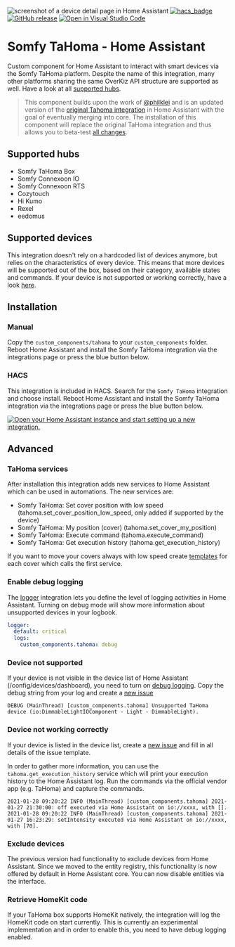 ![screenshot of a device detail page in Home Assistant](https://raw.githubusercontent.com/iMicknl/ha-tahoma/master/media/tahoma_device_page.png)
[![hacs_badge](https://img.shields.io/badge/HACS-Default-orange.svg)](https://github.com/custom-components/hacs)
[![GitHub release](https://img.shields.io/github/release/iMicknl/ha-tahoma.svg)](https://GitHub.com/iMicknl/ha-tahoma/releases/)
[![Open in Visual Studio Code](https://open.vscode.dev/badges/open-in-vscode.svg)](https://open.vscode.dev/iMicknl/ha-tahoma/)

# Somfy TaHoma - Home Assistant

Custom component for Home Assistant to interact with smart devices via the Somfy TaHoma platform. Despite the name of this integration, many other platforms sharing the same OverKiz API structure are supported as well. Have a look at all [supported hubs](#supported-hubs).

>This component builds upon the work of [@philklei](https://github.com/philklei) and is an updated version of the [original Tahoma integration](https://www.home-assistant.io/integrations/tahoma/) in Home Assistant with the goal of eventually merging into core. The installation of this component will replace the original TaHoma integration and thus allows you to beta-test [all changes](https://github.com/iMicknl/ha-tahoma/releases).

## Supported hubs

- Somfy TaHoma Box
- Somfy Connexoon IO
- Somfy Connexoon RTS
- Cozytouch
- Hi Kumo
- Rexel
- eedomus

## Supported devices

This integration doesn't rely on a hardcoded list of devices anymore, but relies on the characteristics of every device. This means that more devices will be supported out of the box, based on their category, available states and commands. If your device is not supported or working correctly, have a look [here](#device-not-supported--working-correctly).

## Installation

### Manual

Copy the `custom_components/tahoma` to your `custom_components` folder. Reboot Home Assistant and install the Somfy TaHoma integration via the integrations page or press the blue button below.

### HACS

This integration is included in HACS. Search for the `Somfy TaHoma` integration and choose install. Reboot Home Assistant and install the Somfy TaHoma integration via the integrations page or press the blue button below.

[![Open your Home Assistant instance and start setting up a new integration.](https://my.home-assistant.io/badges/config_flow_start.svg)](https://my.home-assistant.io/redirect/config_flow_start/?domain=tahoma)

## Advanced

### TaHoma services

After installation this integration adds new services to Home Assistant which can be used in automations. The new services are:

+ Somfy TaHoma: Set cover position with low speed (tahoma.set_cover_position_low_speed, only added if supported by the device)
+ Somfy TaHoma: My position (cover) (tahoma.set_cover_my_position)
+ Somfy TaHoma: Execute command (tahoma.execute_command)
+ Somfy TaHoma: Get execution history (tahoma.get_execution_history)

If you want to move your covers always with low speed create [templates](https://www.home-assistant.io/integrations/cover.template/) for each cover which calls the first service.

### Enable debug logging

The [logger](https://www.home-assistant.io/integrations/logger/) integration lets you define the level of logging activities in Home Assistant. Turning on debug mode will show more information about unsupported devices in your logbook.

```yaml
logger:
  default: critical
  logs:
    custom_components.tahoma: debug
```

### Device not supported

If your device is not visible in the device list of Home Assistant (/config/devices/dashboard), you need to turn on [debug logging](#enable-debug-logging). Copy the debug string from your log and create a [new issue](https://github.com/iMicknl/ha-tahoma/issues/new/choose)

`DEBUG (MainThread) [custom_components.tahoma] Unsupported TaHoma device (io:DimmableLightIOComponent - Light - DimmableLight).`

### Device not working correctly

If your device is listed in the device list, create a [new issue](https://github.com/iMicknl/ha-tahoma/issues/new/choose) and fill in all details of the issue template.

In order to gather more information, you can use the `tahoma.get_execution_history` service which will print your execution history to the Home Assistant log. Run the commands via the official vendor app (e.g. TaHoma) and capture the commands.

```
2021-01-28 09:20:22 INFO (MainThread) [custom_components.tahoma] 2021-01-27 21:30:00: off executed via Home Assistant on io://xxxx, with [].
2021-01-28 09:20:22 INFO (MainThread) [custom_components.tahoma] 2021-01-27 16:23:29: setIntensity executed via Home Assistant on io://xxxx, with [70].
```

### Exclude devices

The previous version had functionality to exclude devices from Home Assistant. Since we moved to the entity registry, this functionality is now offered by default in Home Assistant core. You can now disable entities via the interface.

### Retrieve HomeKit code

If your TaHoma box supports HomeKit natively, the integration will log the HomeKit code on start currently. This is currently an experimental implementation and in order to enable this, you need to have debug logging enabled.
